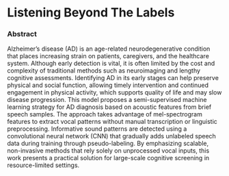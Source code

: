 # Listening Beyond The Labels

### Abstract
Alzheimer’s disease (AD) is an age-related neurodegenerative condition that places increasing strain on patients, caregivers, and the healthcare system. Although early detection is vital, it is often limited by the cost and complexity of traditional methods such as neuroimaging and lengthy cognitive assessments. Identifying AD in its early stages can help preserve physical and social function, allowing timely intervention and continued engagement in physical activity, which supports quality of life and may slow disease progression. This model proposes a semi-supervised machine learning strategy for AD diagnosis based on acoustic features from brief speech samples. The approach takes advantage of mel-spectrogram features to extract vocal patterns without manual transcription or linguistic preprocessing. Informative sound patterns are detected using a convolutional neural network (CNN) that gradually adds unlabeled speech data during training through pseudo-labeling. By emphasizing scalable, non-invasive methods that rely solely on unprocessed vocal inputs, this work presents a practical solution for large-scale cognitive screening in resource-limited settings.
